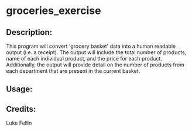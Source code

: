 # groceries_exercise

## Description:
This program will convert 'grocery basket' data into a human readable output (i.e. a receipt).  The output will include the total number of products, name of each individual product, and the price for each product.  Additionally, the output will provide detail on the number of products from each department that are present in the current basket.

## Usage:

## Credits:
Luke Fellin